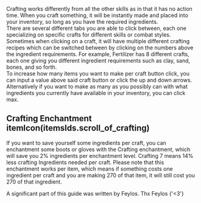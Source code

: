 Crafting works differently from all the other skills as in that it has no action time. When you craft
something, it will be instantly made and placed into your inventory, so long as you have the required
ingredients.
<br />
There are several different tabs you are able to click between, each one specializing on specific crafts for
different skills or combat styles. Sometimes when clicking on a craft, it will have multiple different
crafting recipes which can be switched between by clicking on the numbers above the ingredient requirements.
For example, Fertilizer has 8 different crafts, each one giving you different ingredient requirements such
as clay, sand, bones, and so forth.
<br />
To increase how many items you want to make per craft button click, you can input a value above said craft
button or click the up and down arrows. Alternatively if you want to make as many as you possibly can with
what ingredients you currently have available in your inventory, you can click max.

## Crafting Enchantment itemIcon(itemsIds.scroll_of_crafting)

If you want to save yourself some ingredients per craft, you can enchantment some boots or gloves with the
Crafting enchantment, which will save you 2% ingredients per enchantment level. Crafting 7 means 14% less
crafting Ingredients needed per craft. Please note that this enchantment works per item, which means if
something costs one ingredient per craft and you are making 270 of that item, it will still cost you 270 of
that ingredient.
<p color='gray' fontStyle='oblique'>
	A significant part of this guide was written by Feylos. Thx Feylos {'<3'}
</p>
